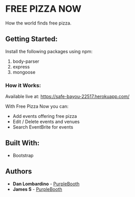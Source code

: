 # FREE PIZZA NOW

How the world finds free pizza.

## Getting Started:
Install the following packages using npm:
1. body-parser
2. express
3. mongoose

### How it Works:
Available live at: https://safe-bayou-22517.herokuapp.com/

With Free Pizza Now you can:
- Add events offering free pizza
- Edit / Delete events and venues
- Search EventBrite for events

## Built With:
* Bootstrap

## Authors
* **Dan Lombardino** -  [PurpleBooth](https://github.com/calJersey)
* **James S** - [PurpleBooth](https://github.com/jamesrsilvester)
